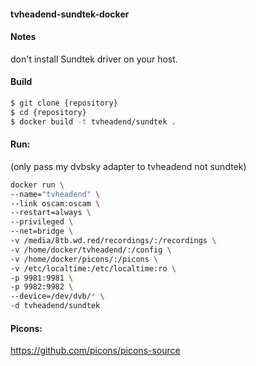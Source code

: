 #### tvheadend-sundtek-docker

#### Notes
don't install Sundtek driver on your host.

#### Build
```bash
$ git clone {repository}
$ cd {repository}
$ docker build -t tvheadend/sundtek .
```

#### Run:
(only pass my dvbsky adapter to tvheadend not sundtek)
```bash
docker run \
--name="tvheadend" \
--link oscam:oscam \
--restart=always \
--privileged \
--net=bridge \
-v /media/8tb.wd.red/recordings/:/recordings \
-v /home/docker/tvheadend/:/config \
-v /home/docker/picons/:/picons \
-v /etc/localtime:/etc/localtime:ro \
-p 9981:9981 \
-p 9982:9982 \
--device=/dev/dvb/* \
-d tvheadend/sundtek
```

#### Picons:
https://github.com/picons/picons-source
